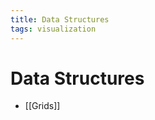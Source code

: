 ```yaml
---
title: Data Structures
tags: visualization
---
```


# Data Structures
- [[Grids]]


























